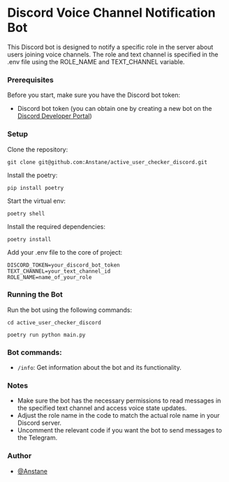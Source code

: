 # Discord Voice Channel Notification Bot

This Discord bot is designed to notify a specific role in the server about users joining voice channels. The role and text channel is specified in the .env file using the ROLE_NAME and TEXT_CHANNEL variable.

### Prerequisites

Before you start, make sure you have the Discord bot token:

- Discord bot token (you can obtain one by creating a new bot on the [Discord Developer Portal](https://discord.com/developers/applications))

### Setup

Clone the repository:

```
git clone git@github.com:Anstane/active_user_checker_discord.git
```

Install the poetry:

```
pip install poetry
```

Start the virtual env:

```
poetry shell
```


Install the required dependencies:

```
poetry install
```

Add your .env file to the core of project:
```
DISCORD_TOKEN=your_discord_bot_token
TEXT_CHANNEL=your_text_channel_id
ROLE_NAME=name_of_your_role
```

### Running the Bot

Run the bot using the following commands:

```
cd active_user_checker_discord
```

```
poetry run python main.py
```

### Bot commands:

- `/info`: Get information about the bot and its functionality.


### Notes

- Make sure the bot has the necessary permissions to read messages in the specified text channel and access voice state updates.
- Adjust the role name in the code to match the actual role name in your Discord server.
- Uncomment the relevant code if you want the bot to send messages to the Telegram.


### Author

- [@Anstane](https://github.com/Anstane)